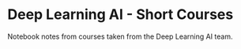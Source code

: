 # Deep Learning AI - Short Courses
 Notebook notes from courses taken from the Deep Learning AI team.
